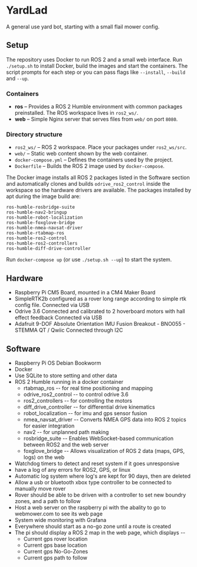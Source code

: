# YardLad
A general use yard bot, starting with a small flail mower config.

## Setup
The repository uses Docker to run ROS 2 and a small web interface. Run `./setup.sh` to
install Docker, build the images and start the containers. The script prompts for
each step or you can pass flags like `--install`, `--build` and `--up`.

### Containers
- **ros** – Provides a ROS 2 Humble environment with common packages preinstalled.
  The ROS workspace lives in `ros2_ws/`.
- **web** – Simple Nginx server that serves files from `web/` on port `8080`.

### Directory structure
- `ros2_ws/` – ROS 2 workspace. Place your packages under `ros2_ws/src`.
- `web/` – Static web content shown by the web container.
- `docker-compose.yml` – Defines the containers used by the project.
- `Dockerfile` – Builds the ROS 2 image used by `docker-compose`.

The Docker image installs all ROS 2 packages listed in the Software section
and automatically clones and builds `odrive_ros2_control` inside the
workspace so the hardware drivers are available. The packages installed
by apt during the image build are:

```
ros-humble-rosbridge-suite
ros-humble-nav2-bringup
ros-humble-robot-localization
ros-humble-foxglove-bridge
ros-humble-nmea-navsat-driver
ros-humble-rtabmap-ros
ros-humble-ros2-control
ros-humble-ros2-controllers
ros-humble-diff-drive-controller
```

Run `docker-compose up` (or use `./setup.sh --up`) to start the system.


## Hardware
- Raspberry Pi CM5 Board, mounted in a CM4 Maker Board
- SimpleRTK2b configured as a rover long range according to simple rtk config file. Connected via USB
- Odrive 3.6 Connected and calibrated to 2 hoverboard motors with hall effect feedback Connected via USB
- Adafruit 9-DOF Absolute Orientation IMU Fusion Breakout - BNO055 - STEMMA QT / Qwiic Connected through I2C

## Software
- Raspberry Pi OS Debian Bookworm
- Docker
- Use SQLite to store setting and other data
- ROS 2 Humble running in a docker container
  - rtabmap_ros -- for real time positioning and mapping
  - odrive_ros2_control -- to control odrive 3.6
  - ros2_controllers -- for controlling the motors
  - diff_drive_controller -- for differential drive kinematics
  - robot_localization -- for imu and gps sensor fusion
  - nmea_navsat_driver -- Converts NMEA GPS data into ROS 2 topics for easier integration
  - nav2 -- for unplanned path making
  - rosbridge_suite -- Enables WebSocket-based communication between ROS2 and the web server
  - foxglove_bridge -- Allows visualization of ROS 2 data (maps, GPS, logs) on the web
- Watchdog timers to detect and reset system if it goes unresponsive
- have a log of any errors for ROS2, GPS, or linux
- Automatic log system where log's are kept for 90 days, then are deleted
- Allow a usb or bluetooth xbox type controller to be connected to manually move rover
- Rover should be able to be driven with a controller to set new boundry zones, and a path to follow
- Host a web server on the raspberry pi with the abality to go to webmower.com to see its web page
- System wide monitoring with Grafana
- Everywhere should start as a no-go zone until a route is created
- The pi should display a ROS 2 map in the web page, which displays --
  - Current gps rover location
  - Current gps base location
  - Current gps No-Go-Zones
  - Current gps path to follow

